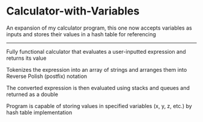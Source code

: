 # Calculator-with-Variables
An expansion of my calculator program, this one now accepts variables as inputs and stores their values in a hash table for referencing
____

Fully functional calculator that evaluates a user-inputted expression and returns its value

Tokenizes the expression into an array of strings and arranges them into Reverse Polish (postfix) notation

The converted expression is then evaluated using stacks and queues and returned as a double

Program is capable of storing values in specified variables (x, y, z, etc.) by hash table implementation
